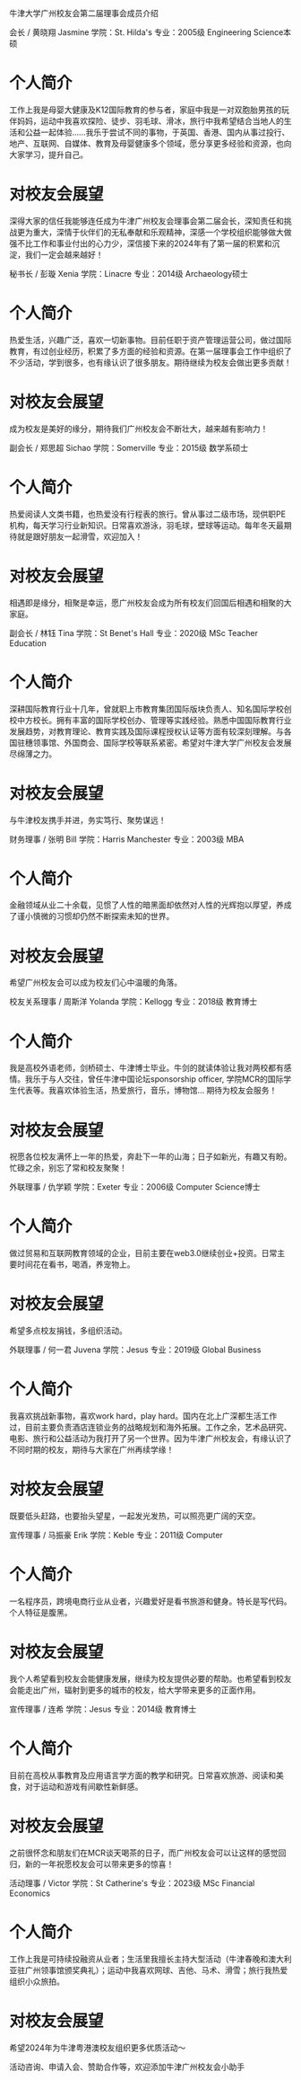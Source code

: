 牛津大学广州校友会第二届理事会成员介绍

会长 / 黄晓翔 Jasmine
学院：St. Hilda's
专业：2005级 Engineering Science本硕

# 个人简介 
工作上我是母婴大健康及K12国际教育的参与者，家庭中我是一对双胞胎男孩的玩伴妈妈，运动中我喜欢探险、徒步、羽毛球、滑冰，旅行中我希望结合当地人的生活和公益一起体验……我乐于尝试不同的事物，于英国、香港、国内从事过投行、地产、互联网、自媒体、教育及母婴健康多个领域，愿分享更多经验和资源，也向大家学习，提升自己。

# 对校友会展望 
深得大家的信任我能够连任成为牛津广州校友会理事会第二届会长，深知责任和挑战更为重大，深情于伙伴们的无私奉献和乐观精神，深感一个学校组织能够做大做强不比工作和事业付出的心力少，深信接下来的2024年有了第一届的积累和沉淀，我们一定会越来越好！

秘书长 / 彭璇 Xenia
学院：Linacre
专业：2014级 Archaeology硕士

# 个人简介 
热爱生活，兴趣广泛，喜欢一切新事物。目前任职于资产管理运营公司，做过国际教育，有过创业经历，积累了多方面的经验和资源。在第一届理事会工作中组织了不少活动，学到很多，也有缘认识了很多朋友。期待继续为校友会做出更多贡献！

# 对校友会展望
成为校友是美好的缘分，期待我们广州校友会不断壮大，越来越有影响力！


副会长 / 郑思超 Sichao
学院：Somerville
专业：2015级 数学系硕士

# 个人简介 
热爱阅读人文类书籍，也热爱没有行程表的旅行。曾从事过二级市场，现供职PE机构，每天学习行业新知识。日常喜欢游泳，羽毛球，壁球等运动。每年冬天最期待就是跟好朋友一起滑雪，欢迎加入！

# 对校友会展望
相遇即是缘分，相聚是幸运，愿广州校友会成为所有校友们回国后相遇和相聚的大家庭。


副会长 / 林钰 Tina
学院：St Benet's Hall
专业：2020级 MSc Teacher Education

# 个人简介 
深耕国际教育行业十几年，曾就职上市教育集团国际版块负责人、知名国际学校创校中方校长。拥有丰富的国际学校创办、管理等实践经验。熟悉中国国际教育行业发展趋势，对教育理论、教育实践及国际课程授权认证等方面有较深刻理解。与各国驻穗领事馆、外国商会、国际学校等联系紧密。希望对牛津大学广州校友会发展尽绵薄之力。

# 对校友会展望
与牛津校友携手并进，务实笃行、聚势谋远！


财务理事 / 张明 Bill
学院：Harris Manchester
专业：2003级 MBA

# 个人简介 
金融领域从业二十余载，见惯了人性的暗黑面却依然对人性的光辉抱以厚望，养成了谨小慎微的习惯却仍然不断探索未知的世界。

# 对校友会展望
希望广州校友会可以成为校友们心中温暖的角落。

校友关系理事 / 周斯洋 Yolanda
学院：Kellogg
专业：2018级 教育博士

# 个人简介 
我是高校外语老师，剑桥硕士、牛津博士毕业。牛剑的就读体验让我对两校都有感情。我乐于与人交往，曾任牛津中国论坛sponsorship officer, 学院MCR的国际学生代表等。我喜欢体验生活，热爱旅行，音乐，博物馆… 期待为校友会服务！

# 对校友会展望
祝愿各位校友满怀上一年的热爱，奔赴下一年的山海；日子如新光，有趣又有盼。忙碌之余，别忘了常和校友聚聚！


外联理事 / 仇学颖
学院：Exeter
专业：2006级 Computer Science博士

# 个人简介 
做过贸易和互联网教育领域的企业，目前主要在web3.0继续创业+投资。日常主要时间花在看书，喝酒，养宠物上。

# 对校友会展望
希望多点校友捐钱，多组织活动。


外联理事 / 何一君 Juvena
学院：Jesus
专业：2019级 Global Business

# 个人简介 
我喜欢挑战新事物，喜欢work hard，play hard。国内在北上广深都生活工作过，目前主要负责酒店连锁业务的战略规划和海外拓展。工作之余，艺术品研究、电影、旅行和公益活动为我打开了另一个世界。因为牛津广州校友会，有缘认识了不同时期的校友，期待与大家在广州再续学缘！

# 对校友会展望
既要低头赶路，也要抬头望星，一起发光发热，可以照亮更广阔的天空。

宣传理事 / 马振豪 Erik
学院：Keble
专业：2011级 Computer

# 个人简介 
一名程序员，跨境电商行业从业者，兴趣爱好是看书旅游和健身。特长是写代码。个人特征是腹黑。

# 对校友会展望
我个人希望看到校友会能健康发展，继续为校友提供必要的帮助。也希望看到校友会能走出广州，辐射到更多的城市的校友，给大学带来更多的正面作用。


宣传理事 / 连希
学院：Jesus
专业：2014级 教育博士

# 个人简介 
目前在高校从事教育及应用语言学方面的教学和研究。日常喜欢旅游、阅读和美食，对于运动和游戏有间歇性新鲜感。

# 对校友会展望
之前很怀念和朋友们在MCR谈天喝茶的日子，而广州校友会可以让这样的感觉回归，新的一年祝愿校友会可以带来更多的惊喜！

活动理事 / Victor
学院：St Catherine's
专业：2023级 MSc Financial Economics

# 个人简介 
工作上我是可持续投融资从业者；生活里我擅长主持大型活动（牛津春晚和澳大利亚驻广州领事馆颁奖典礼）；运动中我喜欢网球、吉他、马术、滑雪；旅行我热爱组织小众旅拍。

# 对校友会展望
希望2024年为牛津粤港澳校友组织更多优质活动～


活动咨询、申请入会、赞助合作等，欢迎添加牛津广州校友会小助手

